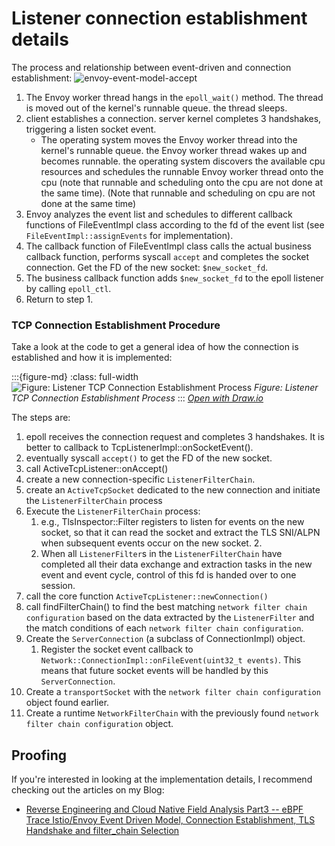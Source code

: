 # Listener connection establishment details

The process and relationship between event-driven and connection establishment:
![envoy-event-model-accept](/ch2-envoy/arch/event-driven/event-driven.assets/envoy-event-model-accept.drawio.svg)

1. The Envoy worker thread hangs in the `epoll_wait()` method. The thread is moved out of the kernel's runnable queue. the thread sleeps.
2. client establishes a connection. server kernel completes 3 handshakes, triggering a listen socket event.
   - The operating system moves the Envoy worker thread into the kernel's runnable queue. the Envoy worker thread wakes up and becomes runnable. the operating system discovers the available cpu resources and schedules the runnable Envoy worker thread onto the cpu (note that runnable and scheduling onto the cpu are not done at the same time). (Note that runnable and scheduling on cpu are not done at the same time)
3. Envoy analyzes the event list and schedules to different callback functions of FileEventImpl class according to the fd of the event list (see `FileEventImpl::assignEvents` for implementation).
4. The callback function of FileEventImpl class calls the actual business callback function, performs syscall `accept` and completes the socket connection. Get the FD of the new socket: `$new_socket_fd`.
5. The business callback function adds `$new_socket_fd` to the epoll listener by calling `epoll_ctl`.
6. Return to step 1.

### TCP Connection Establishment Procedure
Take a look at the code to get a general idea of how the connection is established and how it is implemented:

:::{figure-md}
:class: full-width
<img src="/ch2-envoy/arch/listener/listener-connection.assets/envoy-classes-accept-flow.drawio.svg" alt="Figure: Listener TCP Connection Establishment Process">
*Figure: Listener TCP Connection Establishment Process*
:::
*[Open with Draw.io](https://app.diagrams.net/?ui=sketch#Uhttps%3A%2F%2Fistio-insider.mygraphql.com%2Fzh_CN%2Flatest%2F_images%2Fenvoy-classes-accept-flow.drawio.svg)*



The steps are:
1. epoll receives the connection request and completes 3 handshakes. It is better to callback to TcpListenerImpl::onSocketEvent().
2. eventually syscall `accept()` to get the FD of the new socket.
3. call ActiveTcpListener::onAccept()
4. create a new connection-specific `ListenerFilterChain`. 
5. create an `ActiveTcpSocket` dedicated to the new connection and initiate the `ListenerFilterChain` process
6. Execute the `ListenerFilterChain` process:
   1. e.g., TlsInspector::Filter registers to listen for events on the new socket, so that it can read the socket and extract the TLS SNI/ALPN when subsequent events occur on the new socket. 2.
   2. When all `ListenerFilter`s in the `ListenerFilterChain` have completed all their data exchange and extraction tasks in the new event and event cycle, control of this fd is handed over to one session.
7. call the core function `ActiveTcpListener::newConnection()`
8. call findFilterChain() to find the best matching `network filter chain configuration` based on the data extracted by the `ListenerFilter` and the match conditions of each `network filter chain configuration`.
9. Create the `ServerConnection` (a subclass of ConnectionImpl) object.
   1. Register the socket event callback to `Network::ConnectionImpl::onFileEvent(uint32_t events)`. This means that future socket events will be handled by this `ServerConnection`. 
10. Create a `transportSocket` with the `network filter chain configuration` object found earlier.
11. Create a runtime `NetworkFilterChain` with the previously found `network filter chain configuration` object.

## Proofing
If you're interested in looking at the implementation details, I recommend checking out the articles on my Blog:
 - [Reverse Engineering and Cloud Native Field Analysis Part3 -- eBPF Trace Istio/Envoy Event Driven Model, Connection Establishment, TLS Handshake and filter_chain Selection](https://blog.mygraphql.com/zh/posts/low-tec/trace/trace-istio/trace-istio-part3/)
